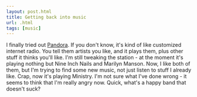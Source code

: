 ```yaml
---
layout: post.html
title: Getting back into music
url: .html
tags: [music]
---
```

I finally tried out [Pandora](http://www.pandora.com). If you don't know, it's kind of like customized internet radio. You tell them artists you like, and it plays them, plus other stuff it thinks you'll like. I'm still tweaking the station - at the moment it's playing nothing but Nine Inch Nails and Marilyn Manson. Now, I like both of them, but I'm trying to find some new music, not just listen to stuff I already like. Crap, now it's playing Ministry. I'm not sure what I've done wrong - it seems to think that I'm really angry now. Quick, what's a happy band that doesn't suck?
